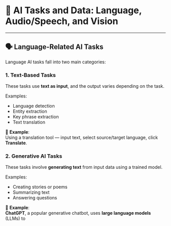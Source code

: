 # 🎯 AI Tasks and Data: Language, Audio/Speech, and Vision

---

## 🗣️ Language-Related AI Tasks

Language AI tasks fall into two main categories:

### 1. **Text-Based Tasks**
These tasks use **text as input**, and the output varies depending on the task.

Examples:
- Language detection
- Entity extraction
- Key phrase extraction
- Text translation

📌 **Example**:  
Using a translation tool — input text, select source/target language, click **Translate**.

### 2. **Generative AI Tasks**
These tasks involve **generating text** from input data using a trained model.

Examples:
- Creating stories or poems
- Summarizing text
- Answering questions

📌 **Example**:  
**ChatGPT**, a popular generative chatbot, uses **large language models** (LLMs) to
